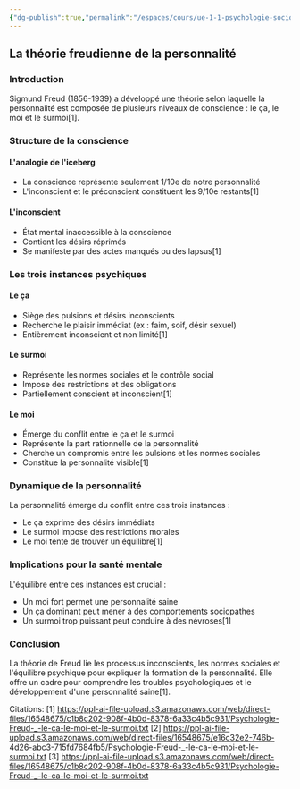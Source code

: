 ```yaml
---
{"dg-publish":true,"permalink":"/espaces/cours/ue-1-1-psychologie-sociologie-anthropologie/td/le-ca-le-moi-le-surmoi/","tags":["Youtube"],"noteIcon":"2"}
---
```


## La théorie freudienne de la personnalité
### Introduction
Sigmund Freud (1856-1939) a développé une théorie selon laquelle la personnalité est composée de plusieurs niveaux de conscience : le ça, le moi et le surmoi[1].
### Structure de la conscience
#### L'analogie de l'iceberg
- La conscience représente seulement 1/10e de notre personnalité
- L'inconscient et le préconscient constituent les 9/10e restants[1]
#### L'inconscient
- État mental inaccessible à la conscience
- Contient les désirs réprimés
- Se manifeste par des actes manqués ou des lapsus[1]
### Les trois instances psychiques
#### Le ça
- Siège des pulsions et désirs inconscients
- Recherche le plaisir immédiat (ex : faim, soif, désir sexuel)
- Entièrement inconscient et non limité[1]
#### Le surmoi
- Représente les normes sociales et le contrôle social
- Impose des restrictions et des obligations
- Partiellement conscient et inconscient[1]
#### Le moi
- Émerge du conflit entre le ça et le surmoi
- Représente la part rationnelle de la personnalité
- Cherche un compromis entre les pulsions et les normes sociales
- Constitue la personnalité visible[1]
### Dynamique de la personnalité

La personnalité émerge du conflit entre ces trois instances :
- Le ça exprime des désirs immédiats
- Le surmoi impose des restrictions morales
- Le moi tente de trouver un équilibre[1]
### Implications pour la santé mentale

L'équilibre entre ces instances est crucial :
- Un moi fort permet une personnalité saine
- Un ça dominant peut mener à des comportements sociopathes
- Un surmoi trop puissant peut conduire à des névroses[1]
### Conclusion

La théorie de Freud lie les processus inconscients, les normes sociales et l'équilibre psychique pour expliquer la formation de la personnalité. Elle offre un cadre pour comprendre les troubles psychologiques et le développement d'une personnalité saine[1].

Citations:
[1] https://ppl-ai-file-upload.s3.amazonaws.com/web/direct-files/16548675/c1b8c202-908f-4b0d-8378-6a33c4b5c931/Psychologie-Freud-_-le-ca-le-moi-et-le-surmoi.txt
[2] https://ppl-ai-file-upload.s3.amazonaws.com/web/direct-files/16548675/e16c32e2-746b-4d26-abc3-715fd7684fb5/Psychologie-Freud-_-le-ca-le-moi-et-le-surmoi.txt
[3] https://ppl-ai-file-upload.s3.amazonaws.com/web/direct-files/16548675/c1b8c202-908f-4b0d-8378-6a33c4b5c931/Psychologie-Freud-_-le-ca-le-moi-et-le-surmoi.txt